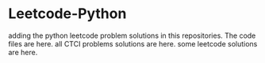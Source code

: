 # Leetcode-Python
adding the python leetcode problem solutions in this repositories. 
The code files are here.
all CTCI problems solutions are here.
some leetcode solutions are here.

























































































































































































